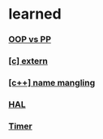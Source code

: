 # learned

### [OOP vs PP](OOPvsPP.md)

### [[c] extern]([c]extern.md)

### [[c++] name mangling]([c++]name_mangling.md)

### [HAL](HAL.md)

### [Timer](time.md)
